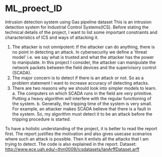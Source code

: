 # ML_proect_ID
Intrusion detection system using Gas pipeline dataset
This is an intrusion detection system for Industrial Control Systems(ICS). Before stating the technical details of the project, I want to list some important constraints and characteristics of ICS and ways of attacking it.
1. The attacker is not omnipotent: If the attacker can do anything, there is no point in detecting an attack. In cybersecurity we define a 'threat model' i.e. we say what is trusted and what the attacker has the power to manipulate. In this project I consider, the attacker can manipulate the network packets between the field devices and the superivisory control (SCADA). 
2. The major concern is to detect if there is an attack or not. So as a problem statement I want to increase accuracy of detecting attacks.
3. There are two reasons why we should look into simpler models to learn. 
    a. The computers on which SCADA runs in the field are very primitive. Putting a heavy algorithm will interfere with the regular functioning of the system.
    b. Generally, the tripping time of the system is very small. For example, an attacker makes SCADA believe that there is a fault in the system. So, my algorithm must detect it to be an attack before the tripping procedure is started. 
    
To have a holistic understanding of the project, it is better to read the report first. The report justifies the motivation and also gives usecase scenarios where such an attack is possible. Then it enlists all the attacks that I am trying to detect. The code is also explained in the report.
Dataset:
http://www.ece.uah.edu/~thm0009/icsdatasets/IanArffDataset.arff
